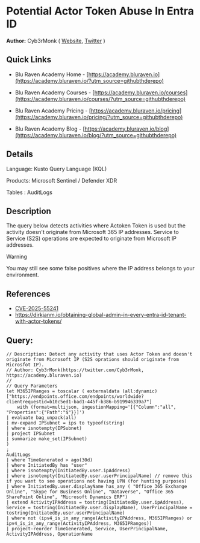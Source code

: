 # Potential Actor Token Abuse In Entra ID

**Author:** Cyb3rMonk ( [Website](https://academy.bluraven.io), [Twitter](https://twitter.com/Cyb3rMonk) )

## Quick Links

* Blu Raven Academy Home - [https://academy.bluraven.io](https://academy.bluraven.io/?utm_source=githubthderepo)
  
* Blu Raven Academy Courses - [https://academy.bluraven.io/courses](https://academy.bluraven.io/courses/?utm_source=githubthderepo)

* Blu Raven Academy Pricing - [https://academy.bluraven.io/pricing](https://academy.bluraven.io/pricing/?utm_source=githubthderepo)

* Blu Raven Academy Blog - [https://academy.bluraven.io/blog](https://academy.bluraven.io/blog/?utm_source=githubthderepo)

## Details

Language: Kusto Query Language (KQL)

Products: Microsoft Sentinel / Defender XDR

Tables  : AuditLogs


## Description

The query below detects activities where Actoken Token is used but the activity doesn't originate from Microsoft 365 IP addresses. Service to Service (S2S) operations are expected to originate from Microsoft IP addresses. 

> [!WARNING]  
> You may still see some false positives where the IP address belongs to your environment.

## References 
- [CVE-2025-55241](https://msrc.microsoft.com/update-guide/vulnerability/CVE-2025-55241)
- https://dirkjanm.io/obtaining-global-admin-in-every-entra-id-tenant-with-actor-tokens/




**Query:**
---

```KQL
// Description: Detect any activity that uses Actor Token and doesn't originate from Microsoft IP (S2S oprations should originate from Microsfot IP). 
// Author: Cyb3rMonk(https://twitter.com/Cyb3rMonk, https://academy.bluraven.io)
//
// Query Parameters
let M365IPRanges = toscalar ( externaldata (all:dynamic) ["https://endpoints.office.com/endpoints/worldwide?clientrequestid=b10c5ed1-bad1-445f-b386-b919946339a7"]
    with (format=multijson, ingestionMapping='[{"Column":"all", "Properties":{"Path":"$"}}]')
| evaluate bag_unpack(all)
| mv-expand IPSubnet = ips to typeof(string)
| where isnotempty(IPSubnet)
| project IPSubnet
| summarize make_set(IPSubnet)
)
;
AuditLogs
| where TimeGenerated > ago(30d)
| where InitiatedBy has "user"
| where isnotempty(InitiatedBy.user.ipAddress)
| where isnotempty(InitiatedBy.user.userPrincipalName) // remove this if you want to see operations not having UPN (for hunting purposes)
| where InitiatedBy.user.displayName has_any ( "Office 365 Exchange Online", "Skype for Business Online", "Dataverse", "Office 365 SharePoint Online", "Microsoft Dynamics ERP")
| extend ActivityIPAddress = tostring(InitiatedBy.user.ipAddress), Service = tostring(InitiatedBy.user.displayName), UserPrincipalName = tostring(InitiatedBy.user.userPrincipalName)
| where not (ipv4_is_in_any_range(ActivityIPAddress, M365IPRanges) or ipv4_is_in_any_range(ActivityIPAddress, M365IPRanges))
| project-reorder TimeGenerated, Service, UserPrincipalName, ActivityIPAddress, OperationName
```
